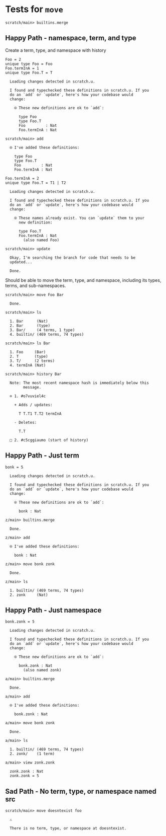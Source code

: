 # Tests for `move`

``` ucm :hide
scratch/main> builtins.merge
```

## Happy Path - namespace, term, and type

Create a term, type, and namespace with history

``` unison
Foo = 2
unique type Foo = Foo
Foo.termInA = 1
unique type Foo.T = T
```

``` ucm :added-by-ucm
  Loading changes detected in scratch.u.

  I found and typechecked these definitions in scratch.u. If you
  do an `add` or `update`, here's how your codebase would
  change:

    ⍟ These new definitions are ok to `add`:
    
      type Foo
      type Foo.T
      Foo         : Nat
      Foo.termInA : Nat
```

``` ucm
scratch/main> add

  ⍟ I've added these definitions:

    type Foo
    type Foo.T
    Foo         : Nat
    Foo.termInA : Nat
```

``` unison
Foo.termInA = 2
unique type Foo.T = T1 | T2
```

``` ucm :added-by-ucm
  Loading changes detected in scratch.u.

  I found and typechecked these definitions in scratch.u. If you
  do an `add` or `update`, here's how your codebase would
  change:

    ⍟ These names already exist. You can `update` them to your
      new definition:
    
      type Foo.T
      Foo.termInA : Nat
        (also named Foo)
```

``` ucm
scratch/main> update

  Okay, I'm searching the branch for code that needs to be
  updated...

  Done.
```

Should be able to move the term, type, and namespace, including its types, terms, and sub-namespaces.

``` ucm
scratch/main> move Foo Bar

  Done.

scratch/main> ls

  1. Bar      (Nat)
  2. Bar      (type)
  3. Bar/     (4 terms, 1 type)
  4. builtin/ (469 terms, 74 types)

scratch/main> ls Bar

  1. Foo     (Bar)
  2. T       (type)
  3. T/      (2 terms)
  4. termInA (Nat)

scratch/main> history Bar

  Note: The most recent namespace hash is immediately below this
        message.

  ⊙ 1. #o7vuviel4c

    + Adds / updates:
    
      T T.T1 T.T2 termInA
    
    - Deletes:
    
      T.T

  □ 2. #c5cggiaumo (start of history)
```

## Happy Path - Just term

``` unison
bonk = 5
```

``` ucm :added-by-ucm
  Loading changes detected in scratch.u.

  I found and typechecked these definitions in scratch.u. If you
  do an `add` or `update`, here's how your codebase would
  change:

    ⍟ These new definitions are ok to `add`:
    
      bonk : Nat
```

``` ucm
z/main> builtins.merge

  Done.

z/main> add

  ⍟ I've added these definitions:

    bonk : Nat

z/main> move bonk zonk

  Done.

z/main> ls

  1. builtin/ (469 terms, 74 types)
  2. zonk     (Nat)
```

## Happy Path - Just namespace

``` unison
bonk.zonk = 5
```

``` ucm :added-by-ucm
  Loading changes detected in scratch.u.

  I found and typechecked these definitions in scratch.u. If you
  do an `add` or `update`, here's how your codebase would
  change:

    ⍟ These new definitions are ok to `add`:
    
      bonk.zonk : Nat
        (also named zonk)
```

``` ucm
a/main> builtins.merge

  Done.

a/main> add

  ⍟ I've added these definitions:

    bonk.zonk : Nat

a/main> move bonk zonk

  Done.

a/main> ls

  1. builtin/ (469 terms, 74 types)
  2. zonk/    (1 term)

a/main> view zonk.zonk

  zonk.zonk : Nat
  zonk.zonk = 5
```

## Sad Path - No term, type, or namespace named src

``` ucm :error
scratch/main> move doesntexist foo

  ⚠️

  There is no term, type, or namespace at doesntexist.
```
